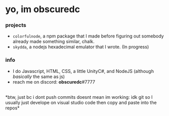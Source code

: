 # yo, im obscuredc
### projects
* `colorfulnode`, a npm package that I made before figuring out somebody already made something similar, chalk.
* `skydda`, a nodejs hexadecimal emulator that I wrote. (In progress)
### info
* I do Javascript, HTML, CSS, a little UnityC#, and NodeJS (although *basically* the same as js)
* reach me on discord: **obscuredc**#7777
<br>
*btw, just bc i dont push commits doesnt mean im working: idk git so I usually just develope on visual studio code then copy and paste into the repos*

